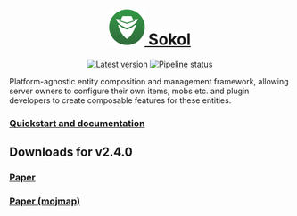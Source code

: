 <div align="center">

<h1> <a href="https://phosphorous.gitlab.io/sokol">
<img src="icon.svg" height="64"> Sokol
</a> </h1>

[![Latest version](https://img.shields.io/maven-metadata/v?metadataUrl=https%3A%2F%2Fgitlab.com%2Fapi%2Fv4%2Fprojects%2F37885933%2Fpackages%2Fmaven%2Fcom%2Fgitlab%2Faecsocket%2Fsokol%2Fsokol-core%2Fmaven-metadata.xml)](https://gitlab.com/phosphorous/sokol/-/packages/8023113)
[![Pipeline status](https://img.shields.io/gitlab/pipeline-status/phosphorous/sokol?branch=main)](https://gitlab.com/phosphorous/sokol/-/pipelines/latest)

</div>

Platform-agnostic entity composition and management framework, allowing server owners to configure their own items, mobs etc.
and plugin developers to create composable features for these entities.

### [Quickstart and documentation](https://phosphorous.gitlab.io/sokol)

## Downloads for v2.4.0

### [Paper](https://gitlab.com/api/v4/projects/37885933/jobs/artifacts/main/raw/paper/build/libs/sokol-paper-2.4.0.jar?job=build)
### [Paper (mojmap)](https://gitlab.com/api/v4/projects/37885933/jobs/artifacts/main/raw/paper/build/libs/sokol-paper-2.4.0-dev-all.jar?job=build)

